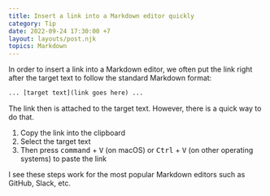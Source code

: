 ```yaml
---
title: Insert a link into a Markdown editor quickly
category: Tip
date: 2022-09-24 17:30:00 +7
layout: layouts/post.njk
topics: Markdown
---
```


In order to insert a link into a Markdown editor, we often put the link right after the target text to follow the standard Markdown format:

```html
... [target text](link goes here) ...
```

The link then is attached to the target text. However, there is a quick way to do that.

1. Copy the link into the clipboard
2. Select the target text
3. Then press <kbd>command</kbd> + <kbd>V</kbd> (on macOS) or <kbd>Ctrl</kbd> + <kbd>V</kbd> (on other operating systems) to paste the link

I see these steps work for the most popular Markdown editors such as GitHub, Slack, etc.